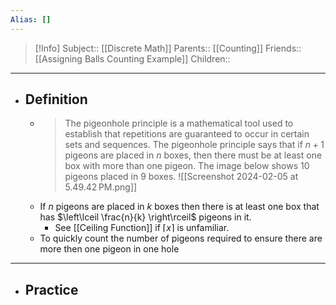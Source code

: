 ```yaml
---
Alias: []
---
```

> [!Info]
> Subject:: [[Discrete Math]]
> Parents:: [[Counting]]
> Friends:: [[Assigning Balls Counting Example]]
> Children:: 
---
- ## Definition
	- > The pigeonhole principle is a mathematical tool used to establish that repetitions are guaranteed to occur in certain sets and sequences. The pigeonhole principle says that if $n+1$ pigeons are placed in $n$ boxes, then there must be at least one box with more than one pigeon. The image below shows $10$ pigeons placed in $9$ boxes.
	  ![[Screenshot 2024-02-05 at 5.49.42 PM.png]]
	- If $n$ pigeons are placed in $k$ boxes then there is at least one box that has $\left\lceil  \frac{n}{k}  \right\rceil$ pigeons in it.
		- See [[Ceiling Function]] if $\lceil x \rceil$ is unfamiliar.
	- To quickly count the number of pigeons required to ensure there are more then one pigeon in one hole 
---
- ## Practice